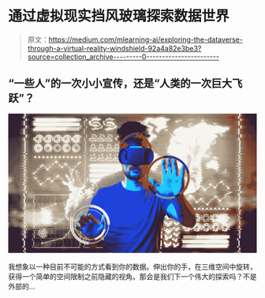 # 通过虚拟现实挡风玻璃探索数据世界

> 原文：<https://medium.com/mlearning-ai/exploring-the-dataverse-through-a-virtual-reality-windshield-92a4a82e3be3?source=collection_archive---------0----------------------->

## “一些人”的一次小小宣传，还是“人类的一次巨大飞跃”？

![](img/6eacbb0930cc5e228a210135c1a5acbf.png)

我想象以一种目前不可能的方式看到你的数据。伸出你的手，在三维空间中旋转，获得一个简单的空间限制之前隐藏的视角。那会是我们下一个伟大的探索吗？不是外部的…